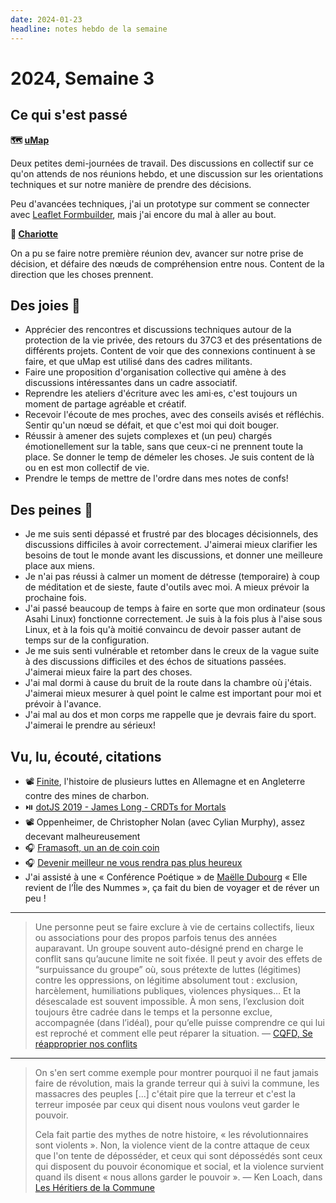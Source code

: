 ```yaml
---
date: 2024-01-23
headline: notes hebdo de la semaine
---
```


# 2024, Semaine 3

## Ce qui s'est passé

**🗺️ [uMap](https://umap-projet.org)**

Deux petites demi-journées de travail. Des discussions en collectif sur ce qu'on attends de nos réunions hebdo, et une discussion sur les orientations techniques et sur notre manière de prendre des décisions.

Peu d'avancées techniques, j'ai un prototype sur comment se connecter avec [Leaflet Formbuilder](https://github.com/yohanboniface/Leaflet.FormBuilder), mais j'ai encore du mal à aller au bout.


**🫙 [Chariotte](https://chariotte.fr/)**

On a pu se faire notre première réunion dev, avancer sur notre prise de décision, et défaire des nœuds de compréhension entre nous. Content de la direction que les choses prennent.


## Des joies 🤗

- Apprécier des rencontres et discussions techniques autour de la protection de la vie privée, des retours du 37C3 et des présentations de différents projets. Content de voir que des connexions continuent à se faire, et que uMap est utilisé dans des cadres militants.
- Faire une proposition d'organisation collective qui amène à des discussions intéressantes dans un cadre associatif. 
- Reprendre les ateliers d'écriture avec les ami·es, c'est toujours un moment de partage agréable et créatif.
- Recevoir l'écoute de mes proches, avec des conseils avisés et réfléchis. Sentir qu'un nœud se défait, et que c'est moi qui doit bouger.
- Réussir à amener des sujets complexes et (un peu) chargés émotionellement sur la table, sans que ceux-ci ne prennent toute la place. Se donner le temp de démeler les choses. Je suis content de là ou en est mon collectif de vie.
- Prendre le temps de mettre de l'ordre dans mes notes de confs!

## Des peines 😬

- Je me suis senti dépassé et frustré par des blocages décisionnels, des discussions difficiles à avoir correctement. J'aimerai mieux clarifier les besoins de tout le monde avant les discussions, et donner une meilleure place aux miens.
- Je n'ai pas réussi à calmer un moment de détresse (temporaire) à coup de méditation et de sieste, faute d'outils avec moi. A mieux prévoir la prochaine fois.
- J'ai passé beaucoup de temps à faire en sorte que mon ordinateur (sous Asahi Linux) fonctionne correctement. Je suis à la fois plus à l'aise sous Linux, et à la fois qu'à moitié convaincu de devoir passer autant de temps sur de la configuration.
- Je me suis senti vulnérable et retomber dans le creux de la vague suite à des discussions difficiles et des échos de situations passées. J'aimerai mieux faire la part des choses.
- J'ai mal dormi à cause du bruit de la route dans la chambre où j'étais. J'aimerai mieux mesurer à quel point le calme est important pour moi et prévoir à l'avance.
- J'ai mal au dos et mon corps me rappelle que je devrais faire du sport. J'aimerai le prendre au sérieux!

## Vu, lu, écouté, citations

- 📽 [Finite](https://www.finite-film.com/), l'histoire de plusieurs luttes en Allemagne et en Angleterre contre des mines de charbon.
- ⏯️ [dotJS 2019 - James Long - CRDTs for Mortals](https://www.youtube.com/watch?app=desktop&v=DEcwa68f-jY)
- 📽 Oppenheimer, de Christopher Nolan (avec Cylian Murphy), assez decevant malheureusement
- 🎧 [Framasoft, un an de coin coin](https://www.libreavous.org/195-framasoft-un-an-de-coin-coin)
- 🎧 [Devenir meilleur ne vous rendra pas plus heureux](https://www.youtube.com/watch?v=gcUzjfEJpGI)
- J'ai assisté à une « Conférence Poétique » de [Maëlle Dubourg](https://maelledubourg.fr/) « Elle revient de l’Île des Nummes », ça fait du bien de voyager et de réver un peu !

---

> Une personne peut se faire exclure à vie de certains collectifs, lieux ou associations pour des propos parfois tenus des années auparavant. Un groupe souvent auto-désigné prend en charge le conflit sans qu’aucune limite ne soit fixée. Il peut y avoir des effets de “surpuissance du groupe” où, sous prétexte de luttes (légitimes) contre les oppressions, on légitime absolument tout : exclusion, harcèlement, humiliations publiques, violences physiques… Et la désescalade est souvent impossible.
> À mon sens, l’exclusion doit toujours être cadrée dans le temps et la personne exclue, accompagnée (dans l’idéal), pour qu’elle puisse comprendre ce qui lui est reproché et comment elle peut réparer la situation.
> — [CQFD, Se réapproprier nos conflits](https://cqfd-journal.org/Se-reapproprier-nos-conflits)

---

> On s'en sert comme exemple pour montrer pourquoi il ne faut jamais faire de révolution, mais la grande terreur qui à suivi la commune, les massacres des peuples [...] c'était pire que la terreur et c'est la terreur imposée par ceux qui disent nous voulons veut garder le pouvoir.
> 
> Cela fait partie des mythes de notre histoire, « les révolutionnaires sont violents ». Non, la violence vient de la contre attaque de ceux que l'on tente de  déposséder, et ceux qui sont dépossédés sont ceux qui disposent du pouvoir économique et social, et la violence survient quand ils disent « nous allons garder le pouvoir ».
> — Ken Loach, dans [Les Héritiers de la Commune](https://www.film-documentaire.fr/4DACTION/w_fiche_film/69384_0)
